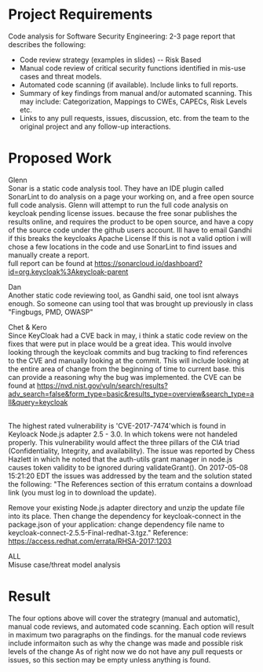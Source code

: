 Project Requirements
=====================
Code analysis for Software Security Engineering: 2-3 page report that describes the following:
* Code review strategy (examples in slides) -- Risk Based
* Manual code review of critical security functions identified in mis-use cases and threat models.
* Automated code scanning (if available). Include links to full reports.
* Summary of key findings from manual and/or automated scanning. This may include: Categorization, Mappings to CWEs, CAPECs, Risk Levels etc.
* Links to any pull requests, issues, discussion, etc. from the team to the original project and any follow-up interactions.

Proposed Work
=====================
Glenn
<br>Sonar is a static code analysis tool. They have an IDE plugin called SonarLint to do analysis on a page your working on, and a free open source full code analysis. Glenn will attempt to run the full code analysis on keycloak pending license issues. because the free sonar publishes the results online, and requires the product to be open source, and have a copy of the source code under the github users account. Ill have to email Gandhi if this breaks the keycloaks Apache License
If this is not a valid option i will chose a few locations in the code and use SonarLint to find issues and manually create a report.
<br> full report can be found at https://sonarcloud.io/dashboard?id=org.keycloak%3Akeycloak-parent

Dan
<br>Another static code reviewing tool, as Gandhi said, one tool isnt always enough. So someone can using tool that was brought up previously in class "Fingbugs, PMD, OWASP"

Chet & Kero
<br>Since KeyCloak had a CVE back in may, i think a static code review on the fixes that were put in place would be a great idea. This would involve looking through the keycloak commits and bug tracking to find references to the CVE and manually looking at the commit. This will include looking at the entire area of change from the beginning of time to current base. this can provide a reasoning why the bug was implemented.
the CVE can be found at https://nvd.nist.gov/vuln/search/results?adv_search=false&form_type=basic&results_type=overview&search_type=all&query=keycloak 

<br> The highest rated vulnerability is 'CVE-2017-7474'which is found in Keyloack Node.js adapter 2.5 - 3.0. In which tokens were not handeled properly. This vulnerability would affect the three pillars of the CIA triad (Confidentiality, Integrity, and availability). The issue was reported by Chess Hazlett in which he noted that the auth-utils grant manager in node.js causes token validity to be ignored during validateGrant(). On 2017-05-08 15:21:20 EDT the issues was addressed by the team and the solution stated the following: 
  "The References section of this erratum contains a download link (you must
log in to download the update). 

Remove your existing Node.js adapter directory and unzip the update file into its place. Then change the dependency for keycloak-connect in the package.json of your application: change dependency file name to keycloak-connect-2.5.5-Final-redhat-3.tgz." 
Reference: https://access.redhat.com/errata/RHSA-2017:1203


ALL
<br>Misuse case/threat model analysis 

Result
===================
The four options above will cover the strategry (manual and automatic), manual code reviews, and automated code scanning.
Each option will result in maximum two paragraphs on the findings. for the manual code reviews include informaiton such as why the change was made and possible risk levels of the change
As of right now we do not have any pull requests or issues, so this section may be empty unless anything is found.
